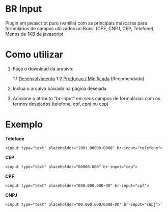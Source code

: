 # BR Input
Plugin em javascript puro (vanilla) com as principais máscaras para formulários de campos utilizados no Brasil (CPF, CNPJ, CEP, Telefone)
Menos de 1KB de javascript


# Como utilizar
1. Faça o download da arquivo:

    1.1 [Desenvolvimento]
    1.2 [Produçao / Minificada] (Recomendada)

2. Inclua o arquivo baixado na página desejada
3. Adicione o atributo "br-input" em seus campos de formulários com os termos desejados (telefone, cpf, cpnj ou cep)

# Exemplo

**Telefone**

    <input type="text" placeholder="(00) 00000-0000" br-input="telefone">
**CEP**

    <input type="text" placeholder="00000-000" br-input="cep">
**CPF**

    <input type="text" placeholder="000.000.000-00" br-input="cpf">
**CNPJ**

    <input type="text" placeholder="00.000.000/0000-00" br-input="cnpj">`



[Desenvolvimento]: <https://raw.githubusercontent.com/lucascaires/brinput/master/src/brinput.js>
[Produçao / Minificada]: <https://raw.githubusercontent.com/lucascaires/brinput/master/dist/brinput.min.js>
